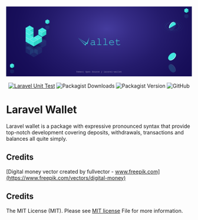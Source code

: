 ![Laravel Wallet](./images/yos-laravel-wallet.svg)

<div style="text-align: center;">

[![Laravel Unit Test](https://github.com/Yemeni-Open-Source/laravel-wallet/actions/workflows/laravel-unit-test.yml/badge.svg)](https://github.com/Yemeni-Open-Source/laravel-wallet/actions/workflows/laravel-unit-test.yml)
![Packagist Downloads](https://img.shields.io/packagist/dt/Yemeni-Open-Source/laravel-wallet?color=blue&label=downloads&logo=packagist&logoColor=white)
![Packagist Version](https://img.shields.io/packagist/v/Yemeni-Open-Source/laravel-wallet?color=blue&label=version&logo=laravel&logoColor=white)
![GitHub](https://img.shields.io/github/license/Yemeni-Open-Source/laravel-wallet?logo=Open%20Source%20Initiative&logoColor=white&color=blueviolet)

</div>

# Laravel Wallet

Laravel wallet is a package with expressive pronounced syntax that provide top-notch development covering deposits, withdrawals, transactions and balances all quite simply.

## Credits

[Digital money vector created by fullvector - www.freepik.com](https://www.freepik.com/vectors/digital-money)

## Credits

The MIT License (MIT). Please see [MIT license](LICENSE) File for more information.